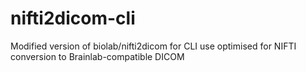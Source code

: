 # nifti2dicom-cli
Modified version of biolab/nifti2dicom for CLI use optimised for NIFTI conversion to Brainlab-compatible DICOM
